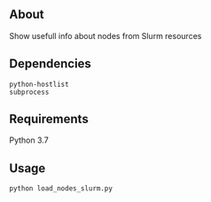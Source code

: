 ## About
Show usefull info about nodes from Slurm resources

## Dependencies
`python-hostlist`  
`subprocess`

## Requirements
Python 3.7

## Usage
`python load_nodes_slurm.py`
